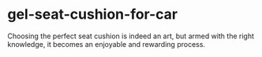 # gel-seat-cushion-for-car
Choosing the perfect seat cushion is indeed an art, but armed with the right knowledge, it becomes an enjoyable and rewarding process.
